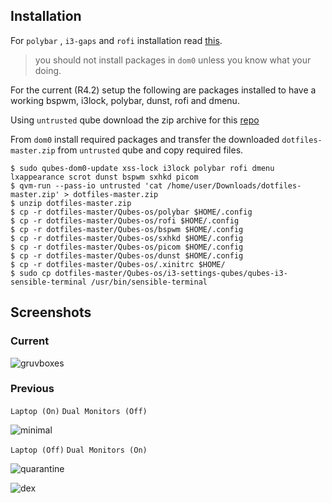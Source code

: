 Installation
-----------

For `polybar` , `i3-gaps` and `rofi` installation read [this](https://github.com/fepitre/qubes-rofi/issues/1#issuecomment-667303259).

> you should not install packages in `dom0` unless you know what your doing.

For the current (R4.2) setup the following are packages installed to have a working bspwm, i3lock, polybar, dunst, rofi and dmenu.

Using `untrusted` qube download the zip archive for this [repo](https://github.com/mohabaks/dotfiles)

From `dom0` install required packages and transfer the downloaded `dotfiles-master.zip` from `untrusted` qube and copy required files.

```
$ sudo qubes-dom0-update xss-lock i3lock polybar rofi dmenu lxappearance scrot dunst bspwm sxhkd picom
$ qvm-run --pass-io untrusted 'cat /home/user/Downloads/dotfiles-master.zip' > dotfiles-master.zip
$ unzip dotfiles-master.zip
$ cp -r dotfiles-master/Qubes-os/polybar $HOME/.config
$ cp -r dotfiles-master/Qubes-os/rofi $HOME/.config
$ cp -r dotfiles-master/Qubes-os/bspwm $HOME/.config
$ cp -r dotfiles-master/Qubes-os/sxhkd $HOME/.config
$ cp -r dotfiles-master/Qubes-os/picom $HOME/.config
$ cp -r dotfiles-master/Qubes-os/dunst $HOME/.config
$ cp -r dotfiles-master/Qubes-os/.xinitrc $HOME/
$ sudo cp dotfiles-master/Qubes-os/i3-settings-qubes/qubes-i3-sensible-terminal /usr/bin/sensible-terminal
```

Screenshots
-----------
### Current

![gruvboxes](https://imgur.com/vjXsacH.png)

### Previous
`Laptop (On)` `Dual Monitors (Off)`

![minimal](https://i.redd.it/95c11eibqpo61.jpg)


`Laptop (Off)` `Dual Monitors (On)`

![quarantine](https://i.redd.it/63p44yk5xkn41.png)

![dex](https://i.redd.it/m4hg5n7dibb61.png)
